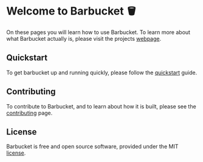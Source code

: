 # Welcome to Barbucket 🪣

On these pages you will learn how to use Barbucket. To learn more about what Barbucket actually is, please visit the projects [webpage](https://github.com/croidzen/barbucket). 

## Quickstart
To get barbucket up and running quickly, please follow the [quickstart](quickstart.md) guide. 

## Contributing
To contribute to Barbucket, and to learn about how it is built, please see the [contributing](https://github.com/croidzen/barbucket/blob/master/CONTRIBUTING.md) page.

## License
Barbucket is free and open source software, provided under the MIT [license](https://github.com/croidzen/barbucket/blob/master/LICENSE.md).
